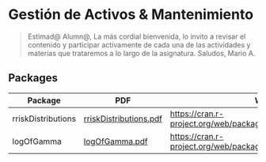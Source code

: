 # Gestión de Activos & Mantenimiento
> Estimad@ Alumn@,
> La más cordial bienvenida, lo invito a revisar el contenido y participar activamente de cada una de las actividades y materias que trataremos a lo largo de la asignatura.
> Saludos,
> Mario A.

## Packages
| Package | PDF | Webpage |
| ------ | ------ | ------ |
| rriskDistributions | [rriskDistributions.pdf](https://github.com/mariochacano/440198-1-2020-2/blob/main/rriskDistributions.pdf) | https://cran.r-project.org/web/packages/rriskDistributions/index.html |
| logOfGamma | [logOfGamma.pdf](https://github.com/mariochacano/440198-1-2020-2/blob/main/logOfGamma.pdf) | https://cran.r-project.org/web/packages/logOfGamma/index.html |
